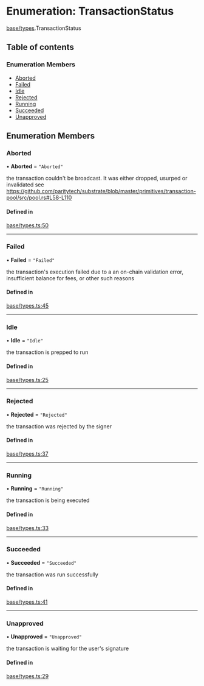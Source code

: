 # Enumeration: TransactionStatus

[base/types](../wiki/base.types).TransactionStatus

## Table of contents

### Enumeration Members

- [Aborted](../wiki/base.types.TransactionStatus#aborted)
- [Failed](../wiki/base.types.TransactionStatus#failed)
- [Idle](../wiki/base.types.TransactionStatus#idle)
- [Rejected](../wiki/base.types.TransactionStatus#rejected)
- [Running](../wiki/base.types.TransactionStatus#running)
- [Succeeded](../wiki/base.types.TransactionStatus#succeeded)
- [Unapproved](../wiki/base.types.TransactionStatus#unapproved)

## Enumeration Members

### Aborted

• **Aborted** = ``"Aborted"``

the transaction couldn't be broadcast. It was either dropped, usurped or invalidated
see https://github.com/paritytech/substrate/blob/master/primitives/transaction-pool/src/pool.rs#L58-L110

#### Defined in

[base/types.ts:50](https://github.com/PolymeshAssociation/polymesh-sdk/blob/fe2e6dd1/src/base/types.ts#L50)

___

### Failed

• **Failed** = ``"Failed"``

the transaction's execution failed due to a an on-chain validation error, insufficient balance for fees, or other such reasons

#### Defined in

[base/types.ts:45](https://github.com/PolymeshAssociation/polymesh-sdk/blob/fe2e6dd1/src/base/types.ts#L45)

___

### Idle

• **Idle** = ``"Idle"``

the transaction is prepped to run

#### Defined in

[base/types.ts:25](https://github.com/PolymeshAssociation/polymesh-sdk/blob/fe2e6dd1/src/base/types.ts#L25)

___

### Rejected

• **Rejected** = ``"Rejected"``

the transaction was rejected by the signer

#### Defined in

[base/types.ts:37](https://github.com/PolymeshAssociation/polymesh-sdk/blob/fe2e6dd1/src/base/types.ts#L37)

___

### Running

• **Running** = ``"Running"``

the transaction is being executed

#### Defined in

[base/types.ts:33](https://github.com/PolymeshAssociation/polymesh-sdk/blob/fe2e6dd1/src/base/types.ts#L33)

___

### Succeeded

• **Succeeded** = ``"Succeeded"``

the transaction was run successfully

#### Defined in

[base/types.ts:41](https://github.com/PolymeshAssociation/polymesh-sdk/blob/fe2e6dd1/src/base/types.ts#L41)

___

### Unapproved

• **Unapproved** = ``"Unapproved"``

the transaction is waiting for the user's signature

#### Defined in

[base/types.ts:29](https://github.com/PolymeshAssociation/polymesh-sdk/blob/fe2e6dd1/src/base/types.ts#L29)
